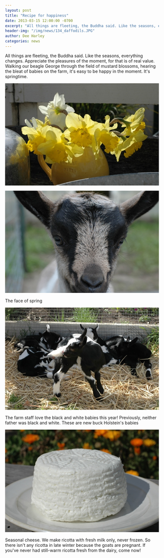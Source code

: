 ```yaml
---
layout: post
title: "Recipe for happiness"
date: 2013-03-15 12:00:00 -0700
excerpt: "All things are fleeting, the Buddha said. Like the seasons, everything changes. Appreciate the pleasures of the moment, ..."
header-img: "/img/news/134_daffodils.JPG"
author: Dee Harley
categories: news
---
```

All things are fleeting, the Buddha said. Like the seasons, everything
changes. Appreciate the pleasures of the moment, for that is of real
value. Walking our beagle George through the field of mustard
blossoms, hearing the bleat of babies on the farm, it's easy to be
happy in the moment. It's springtime.

![image](/img/news/134_daffodils.JPG)

![image](/img/news/134_springbaby.JPG)

The face of spring

![image](/img/news/134_springbabies.JPG)

The farm staff love the black and white babies this year! Previously,
neither father was black and white. These are new buck Holstein's
babies

![image](/img/news/134_ricotta.JPG)

Seasonal cheese. We make ricotta with fresh milk only, never frozen.
So there isn't any ricotta in late winter because the goats are
pregnant. If you've never had still-warm ricotta fresh from the dairy,
come now!

